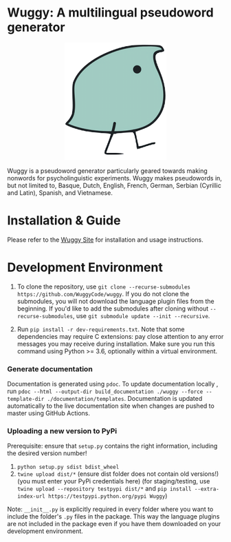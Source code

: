 # Wuggy: A multilingual pseudoword generator

<p align="center">
<img src=https://raw.githubusercontent.com/WuggyCode/wuggy/master/assets/wuggyIcon.jpg alt="Wuggy Logo">
</p>

Wuggy is a pseudoword generator particularly geared towards making nonwords for psycholinguistic experiments. Wuggy makes pseudowords in, but not limited to, Basque, Dutch, English, French, German, Serbian (Cyrillic and Latin), Spanish, and Vietnamese.

# Installation & Guide

Please refer to the [Wuggy Site](https://wuggycode.github.io/wuggy/) for installation and usage instructions.

# Development Environment

1. To clone the repository, use `git clone --recurse-submodules https://github.com/WuggyCode/wuggy`.
   If you do not clone the submodules, you will not download the language plugin files from the beginning.
   If you'd like to add the submodules after cloning without `--recurse-submodules`, use `git submodule update --init --recursive`.

2. Run `pip install -r dev-requirements.txt`. Note that some dependencies may require C extensions: pay close attention to any error messages you may receive during installation.
   Make sure you run this command using Python >= 3.6, optionally within a virtual environment.

### Generate documentation

Documentation is generated using `pdoc`. To update documentation locally , run `pdoc --html --output-dir build_documentation ./wuggy --force --template-dir ./documentation/templates`. Documentation is updated automatically to the live documentation site when changes are pushed to master using GitHub Actions.

### Uploading a new version to PyPi

Prerequisite: ensure that `setup.py` contains the right information, including the desired version number!

1. `python setup.py sdist bdist_wheel`
2. `twine upload dist/*` (ensure dist folder does not contain old versions!) (you must enter your PyPi credentials here)
   (for staging/testing, use `twine upload --repository testpypi dist/*` and `pip install --extra-index-url https://testpypi.python.org/pypi Wuggy`)

Note: `__init__.py` is explicitly required in every folder where you want to include the folder's `.py` files in the package.
This way the language plugins are not included in the package even if you have them downloaded on your development environment.
